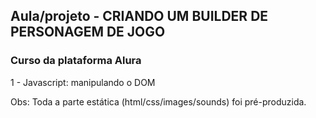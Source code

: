 ## Aula/projeto - CRIANDO UM BUILDER DE PERSONAGEM DE JOGO

### Curso da plataforma Alura
1 - Javascript: manipulando o DOM


Obs: Toda a parte estática (html/css/images/sounds) foi pré-produzida.